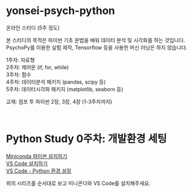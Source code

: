 # yonsei-psych-python

온라인 스터디 (5주 정도)  
  
본 스터디의 목적은 파이썬 기초 문법을 배워 데이터 분석 및 시각화를 하는 것입니다.  
PsychoPy를 이용한 실험 제작, Tensorflow 등을 사용한 머신 러닝은 하지 않습니다.  

1주차: 자료형  
2주차: 제어문 (if, for, while)  
3주차: 함수  
4주차: 데이터분석 패키지 (pandas, scipy 등)  
5주차: 데이터시각화 패키지 (matplotlib, seaborn 등)  
  
교재: 점프 투 파이썬 2장, 3장, 4장 (1-3주차까지)

<br/>

# Python Study 0주차: 개발환경 세팅

[Miniconda 파이썬 설치하기](https://akaiuun12.github.io/python/2021/01/20/Python-Miniconda.html)  
[VS Code 설치하기](https://akaiuun12.github.io/python/2021/01/22/Python-VScode01.html)  
[VS Code - Python 환경 설정](https://akaiuun12.github.io/python/2021/01/26/Python-VScode03.html)  

위의 시리즈를 순서대로 보고 미니콘다와 VS Code를 설치해주세요.